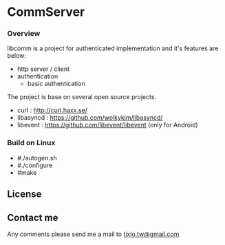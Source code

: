 CommServer
===========================================
### Overview
libcomm is a project for authenticated implementation and it's features are below:
  - http server / client
  - authentication
    - basic authentication

The project is base on several open source projects.
  - curl : http://curl.haxx.se/
  - libasyncd : https://github.com/wolkykim/libasyncd/
  - libevent : https://github.com/libevent/libevent (only for Android)


### Build on Linux 
  - #./autogen.sh
  - #./configure
  - #make

## License

## Contact me
Any comments please send me a mail to tixlo.tw@gmail.com
